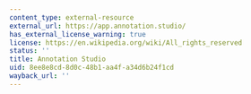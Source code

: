 ```yaml
---
content_type: external-resource
external_url: https://app.annotation.studio/
has_external_license_warning: true
license: https://en.wikipedia.org/wiki/All_rights_reserved
status: ''
title: Annotation Studio
uid: 8ee8e8cd-8d0c-48b1-aa4f-a34d6b24f1cd
wayback_url: ''
---
```

